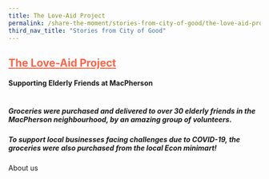 ```yaml
---
title: The Love-Aid Project 
permalink: /share-the-moment/stories-from-city-of-good/the-love-aid-project
third_nav_title: "Stories from City of Good"
---
```


## <a href="https://www.theloveaidproject.org/" style="color:tomato">The Love-Aid Project</a> 

#### Supporting Elderly Friends at MacPherson

<Image>
  
##### Groceries were purchased and delivered to over 30 elderly friends in the MacPherson neighbourhood, by an amazing group of volunteers. 

##### To support local businesses facing challenges due to COVID-19, the groceries were also purchased from the local Econ minimart!  

About us
